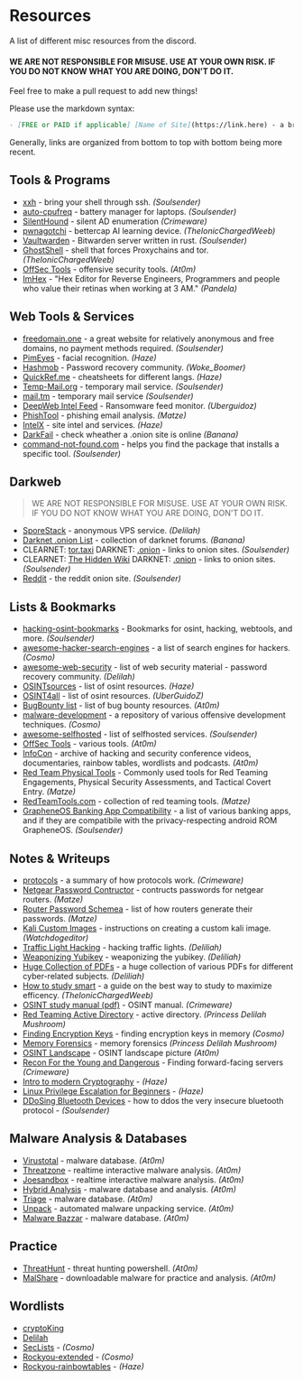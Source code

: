 # Resources
A list of different misc resources from the discord.

#### WE ARE NOT RESPONSIBLE FOR MISUSE. USE AT YOUR OWN RISK. IF YOU DO NOT KNOW WHAT YOU ARE DOING, DON'T DO IT.

Feel free to make a pull request to add new things!

Please use the markdown syntax:
```md
- [FREE or PAID if applicable] [Name of Site](https://link.here) - a brief description. *(Your Username)*
```

Generally, links are organized from bottom to top with bottom being more recent.

## Tools & Programs
- [xxh](https://github.com/xxh/xxh) - bring your shell through ssh. *(Soulsender)*
- [auto-cpufreq](https://github.com/AdnanHodzic/auto-cpufreq) - battery manager for laptops. *(Soulsender)*
- [SilentHound](https://github.com/layer8secure/SilentHound.git) - silent AD enumeration *(Crimeware)*
- [pwnagotchi](https://github.com/DrSchottky/pwnagotchi/releases) - bettercap AI learning device. *(TheIonicChargedWeeb)*
- [Vaultwarden](https://github.com/dani-garcia/vaultwarden) - Bitwarden server written in rust. *(Soulsender)*
- [GhostShell](https://github.com/S12cybersecurity/GhostShell) - shell that forces Proxychains and tor. *(TheIonicChargedWeeb)*
- [OffSec Tools](https://offsec.tools/) - offensive security tools. *(At0m)*
- [ImHex](https://github.com/WerWolv/ImHex) - "Hex Editor for Reverse Engineers, Programmers and people who value their retinas when working at 3 AM." *(Pandela)*

## Web Tools & Services
- [freedomain.one](https://freedomain.one/) - a great website for relatively anonymous and free domains, no payment methods required. *(Soulsender)*
- [PimEyes](https://pimeyes.com/en) - facial recognition. *(Haze)*
- [Hashmob](https://hashmob.net/resources/hashmob) - Password recovery community. *(Woke_Boomer)*
- [QuickRef.me](https://quickref.me/) - cheatsheets for different langs. *(Haze)*
- [Temp-Mail.org](https://temp-mail.org/) - temporary mail service. *(Soulsender)*
- [mail.tm](https://mail.tm/en/) - temporary mail service *(Soulsender)*
- [DeepWeb Intel Feed](https://darkfeed.io/) - Ransomware feed monitor. *(Uberguidoz)*
- [PhishTool](https://www.phishtool.com/) - phishing email analysis. *(Matze)*
- [IntelX](https://intelx.io/tools) - site intel and services. *(Haze)*
- [DarkFail](https://dark.fail/) - check wheather a .onion site is online *(Banana)*
- [command-not-found.com](https://command-not-found.com/) - helps you find the package that installs a specific tool. *(Soulsender)*

## Darkweb
> WE ARE NOT RESPONSIBLE FOR MISUSE. USE AT YOUR OWN RISK. IF YOU DO NOT KNOW WHAT YOU ARE DOING, DON'T DO IT.
- [SporeStack](https://sporestack.com/) - anonymous VPS service. *(Delilah)*
- [Darknet .onion List](https://darknet.fail/) - collection of darknet forums. *(Banana)*
- CLEARNET: [tor.taxi](https://tor.taxi/) DARKNET: [.onion](http://tortaxi2dev6xjwbaydqzla77rrnth7yn2oqzjfmiuwn5h6vsk2a4syd.onion) - links to onion sites. *(Soulsender)*
- CLEARNET: [The Hidden Wiki](https://thehiddenwiki.org/) DARKNET: [.onion](http://6nhmgdpnyoljh5uzr5kwlatx2u3diou4ldeommfxjz3wkhalzgjqxzqd.onion/) - links to onion sites. *(Soulsender)*
- [Reddit](http://www.reddittorjg6rue252oqsxryoxengawnmo46qy4kyii5wtqnwfj4ooad.onion/) - the reddit onion site. *(Soulsender)*

## Lists & Bookmarks
- [hacking-osint-bookmarks](https://github.com/Soulsender/hacking-osint-bookmarks) - Bookmarks for osint, hacking, webtools, and more. *(Soulsender)*
- [awesome-hacker-search-engines](https://github.com/edoardottt/awesome-hacker-search-engines) - a list of search engines for hackers. *(Cosmo)*
- [awesome-web-security](https://github.com/MiladMSFT/ThreatHunt) - list of web security material - password recovery community. *(Delilah)*
- [OSINTsources](https://github.com/awareseven/OSINTsources) - list of osint resources. *(Haze)*
- [OSINT4all](https://start.me/p/L1rEYQ/osint4all) - list of osint resources. *(UberGuidoZ)*
- [BugBounty list](https://twitter.com/atomiczsec/status/1573430023604031488?s=46&t=kE8r4UXbHRYZgTTh4pmI-w) - list of bug bounty resources. *(At0m)*
- [malware-development](https://github.com/CosmodiumCS/Malware-Development) - a repository of various offensive development techniques. *(Cosmo)*
- [awesome-selfhosted](https://github.com/awesome-selfhosted/awesome-selfhosted) - list of selfhosted services. *(Soulsender)*
- [OffSec Tools](https://offsec.tools/) - various tools. *(At0m)*
- [InfoCon](https://infocon.org/) - archive of hacking and security conference videos, documentaries, rainbow tables, wordlists and podcasts. *(At0m)*
- [Red Team Physical Tools](https://github.com/DavidProbinsky/RedTeam-Physical-Tools) - Commonly used tools for Red Teaming Engagements, Physical Security Assessments, and Tactical Covert Entry. *(Matze)*
- [RedTeamTools.com](https://www.redteamtools.com/) - collection of red teaming tools. *(Matze)*
- [GrapheneOS Banking App Compatibility](https://privsec.dev/posts/android/banking-applications-compatibility-with-grapheneos/) - a list of various banking apps, and if they are compatibile with the privacy-respecting android ROM GrapheneOS. *(Soulsender)*

## Notes & Writeups
- [protocols](https://github.com/netspooky/protocols/tree/main/broadcast_brujeria) - a summary of how protocols work. *(Crimeware)*
- [Netgear Password Contructor](https://github.com/redsquirrel7/Netgear-Password-Constructinator) - contructs passwords for netgear routers. *(Matze)*
- [Router Password Schemea](https://forums.hak5.org/topic/39403-table-of-wifi-password-standards/) - list of how routers generate their passwords. *(Matze)*
- [Kali Custom Images](https://www.kali.org/docs/development/live-build-a-custom-kali-iso/) - instructions on creating a custom kali image. *(Watchdogeditor)* 
- [Traffic Light Hacking](https://twitter.com/hetmehtaa/status/1617856763193352195) - hacking traffic lights. *(Deliliah)*
- [Weaponizing Yubikey](https://www.blackhillsinfosec.com/how-to-weaponize-the-yubikey/) - weaponizing the yubikey. *(Deliliah)*
- [Huge Collection of PDFs](https://mega.nz/folder/Ikl2TAAD#urHrrA_fqdMs0uxSlUKPZA) - a huge collection of various PDFs for different cyber-related subjects. *(Deliliah)*
- [How to study smart](https://youtu.be/IlU-zDU6aQ0) - a guide on the best way to study to maximize efficency. *(TheIonicChargedWeeb)*
- [OSINT study manual (pdf)](https://cdn.discordapp.com/attachments/1016199552157614090/1052590563997778061/mcafee-institute-osint-study-manual.pdf) - OSINT manual. *(Crimeware)*
- [Red Teaming Active Directory](https://h4ms1k.github.io/Red_Team_Active_Directory/#) - active directory. *(Princess Delilah Mushroom)*
- [Finding Encryption Keys](https://diyinfosec.medium.com/scanning-memory-for-fek-e17ca3db09c9) - finding encryption keys in memory *(Cosmo)*
- [Memory Forensics](https://eforensicsmag.com/an-introduction-to-memory-forensics-windows-process-internals-by-joseph-moronwi/) - memory forensics *(Princess Delilah Mushroom)*
- [OSINT Landscape](https://cdn.discordapp.com/attachments/885271058050068480/891455958159597598/image0.png) - OSINT landscape picture *(At0m)*
- [Recon For the Young and Dangerous](https://github.com/CosmodiumCS/resources/blob/main/Notes/recon-for-the-young-and-dangerous.md) - Finding forward-facing servers *(Crimeware)*
- [Intro to modern Cryptography](https://cseweb.ucsd.edu/~mihir/papers/br-book.pdf) - *(Haze)*
- [Linux Privilege Escalation for Beginners](https://www.youtube.com/watch?v=ZTnwg3qCdVM) - *(Haze)*
- [DDoSing Bluetooth Devices](https://privsec.dev/posts/android/banking-applications-compatibility-with-grapheneos/) - how to ddos the very insecure bluetooth protocol - *(Soulsender)*

## Malware Analysis & Databases
- [Virustotal](https://www.virustotal.com/gui/home/upload) - malware database. *(At0m)*
- [Threatzone](https://threat.zone/) - realtime interactive malware analysis. *(At0m)*
- [Joesandbox](https://www.joesandbox.com/#windows) - realtime interactive malware analysis. *(At0m)*
- [Hybrid Analysis](https://hybrid-analysis.com/) - malware database and analysis. *(At0m)*
- [Triage](https://tria.ge/) - malware database. *(At0m)*
- [Unpack](https://www.unpac.me/#/) - automated malware unpacking service. *(At0m)*
- [Malware Bazzar](https://bazaar.abuse.ch/browse/) - malware database. *(At0m)*

## Practice
- [ThreatHunt](https://github.com/MiladMSFT/ThreatHunt) - threat hunting powershell. *(At0m)*
- [MalShare](https://malshare.com/index.php) - downloadable malware for practice and analysis. *(At0m)*

## Wordlists
- [cryptoKing](https://securityplayground.pw/TheBigList.zip)
- [Delilah](https://h.acker.is/74gb-wordlist-released-princesspi7-4/)
- [SecLists](https://github.com/danielmiessler/SecLists) - *(Cosmo)*
- [Rockyou-extended](https://mega.nz/folder/aDpmxCiD#f_pSJ0vV698-Ev1mbyYNAQ) - *(Cosmo)*
- [Rockyou-rainbowtables](https://mega.nz/folder/ys8VyY5T#kZsRbSZCL9WS4T3GEoPo6g) - *(Haze)*

